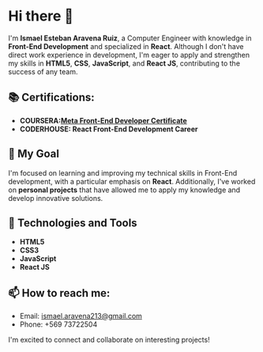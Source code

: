 # Hi there 👋

I'm **Ismael Esteban Aravena Ruiz**, a Computer Engineer with knowledge in **Front-End Development** and specialized in **React**. Although I don't have direct work experience in development, I'm eager to apply and strengthen my skills in **HTML5**, **CSS**, **JavaScript**, and **React JS**, contributing to the success of any team.

## 📚 Certifications:
- **COURSERA:[Meta Front-End Developer Certificate](https://www.credly.com/badges/a6a1ef10-69d2-41ac-a06c-78310675eb57/linked_in_profile)**
- **CODERHOUSE: React Front-End Development Career**

## 🚀 My Goal
I'm focused on learning and improving my technical skills in Front-End development, with a particular emphasis on **React**. Additionally, I've worked on **personal projects** that have allowed me to apply my knowledge and develop innovative solutions.

## 🔨 Technologies and Tools
- **HTML5**
- **CSS3**
- **JavaScript**
- **React JS**

## 📫 How to reach me:
- Email: [ismael.aravena213@gmail.com](mailto:ismael.aravena213@gmail.com)
- Phone: +569 73722504

I'm excited to connect and collaborate on interesting projects!
